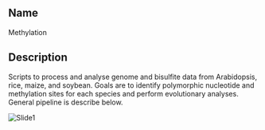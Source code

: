 ## Name
Methylation

## Description
Scripts to process and analyse genome and bisulfite data from Arabidopsis, rice, maize, and soybean. Goals are to identify polymorphic nucleotide and methylation sites for each species and perform evolutionary analyses. General pipeline is describe below.



![Slide1](https://github.com/arunkumarramesh/Methylation/assets/23363383/15cd99fc-5089-497a-b1d5-f63c8d212c20)
